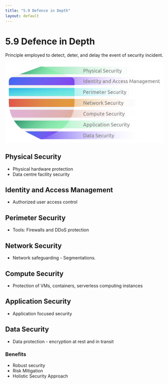 ```yaml
---
title: "5.9 Defence in Depth"
layout: default
---
```


# 5.9 Defence in Depth

Principle employed to detect, deter, and delay the event of security incident. 

![image.png](/assets/images/image-9.png)

## Physical Security

- Physical hardware protection
- Data centre facility security

## Identity and Access Management

- Authorized user access control

## Perimeter Security

- Tools: Firewalls and DDoS protection

## Network Security

- Network safeguarding - Segmentations.

## Compute Security

- Protection of VMs, containers, serverless computing instances

## Application Security

- Application focused security

## Data Security

- Data protection - encryption at rest and in transit

### Benefits

- Robust security
- Risk Mitigation
- Holistic Security Approach